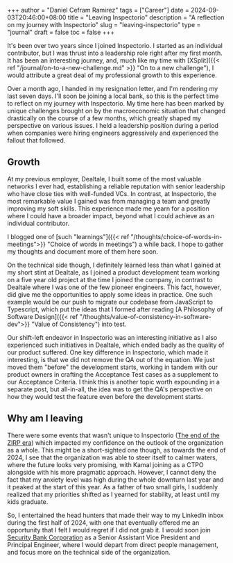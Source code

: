 +++
author = "Daniel Cefram Ramirez"
tags = ["Career"]
date = 2024-09-03T20:46:00+08:00
title = "Leaving Inspectorio"
description = "A reflection on my journey with Inspectorio"
slug = "leaving-inspectorio"
type = "journal"
draft = false 
toc = false
+++

It's been over two years since I joined Inspectorio. I started as an individual
contributor, but I was thrust into a leadership role right after my first month.
It has been an interesting journey, and, much like my time with
[XSplit]({{< ref "/journal/on-to-a-new-challenge.md" >}} "On to a new challenge"),
I would attribute a great deal of my professional growth to this experience.

Over a month ago, I handed in my resignation letter, and I'm rendering my last
seven days. I'll soon be joining a local bank, so this is the perfect time to
reflect on my journey with Inspectorio. My time here has been marked by unique
challenges brought on by the macroeconomic situation that changed drastically on
the course of a few months, which greatly shaped my perspective on various issues.
I held a leadership position during a period when companies were hiring engineers
aggressively and experienced the fallout that followed.

## Growth

At my previous employer, Dealtale, I built some of the most valuable networks I
ever had, establishing a reliable reputation with senior leadership who have
close ties with well-funded VCs. In contrast, at Inspectorio, the most
remarkable value I gained was from managing a team and greatly improving my soft
skills. This experience made me yearn for a position where I could have a broader
impact, beyond what I could achieve as an individual contributor.

I blogged one of [such "learnings"]({{< ref "/thoughts/choice-of-words-in-meetings">}} "Choice of words in meetings")
a while back. I hope to gather my thoughts and document more of them here soon.

On the technical side though, I definitely learned less than what I gained at my
short stint at Dealtale, as I joined a product development team working on a
five year old project at the time I joined the company, in contrast to Dealtale
where I was one of the few pioneer engineers. This fact, however, did
give me the opportunities to apply some ideas in practice. One such example would
be our push to migrate our codebase from JavaScript to Typescript, which put the
ideas that I formed after reading
[A Philosophy of Software Design]({{< ref "/thoughts/value-of-consistency-in-software-dev">}} "Value of Consistency")
into test.

Our shift-left endeavor in Inspectorio was an interesting initiative as I also
experienced such initiatives in Dealtale, which ended badly as the quality of our
product suffered. One key difference in Inspectorio, which made it interesting, is
that we did not remove the QA out of the equation. We just moved them "before" the
development starts, working in tandem with our product owners in crafting the
Acceptance Test cases as a supplement to our Acceptance Criteria. I think this is
another topic worth expounding in a separate post, but all-in-all, the idea was to
get the QA's perspective on how they would test the feature even before the
development starts.

## Why am I leaving

There were some events that wasn't unique to Inspectorio ([The end of the ZIRP era](https://newsletter.pragmaticengineer.com/p/zirp))
which impacted my confidence on the outlook of the organization as a whole. This
might be a short-sighted one though, as towards the end of 2024, I see that the
organization was able to steer itself to calmer waters, where the future looks
very promising, with Kamal joining as a CTPO alongside with his more pragmatic
approach. However, I cannot deny the fact that my anxiety level was high during
the whole downturn last year and it peaked at the start of this year. As a father
of two small girls, I suddenly realized that my priorities shifted as I yearned
for stability, at least until my kids graduate.

So, I entertained the head hunters that made their way to my LinkedIn inbox
during the first half of 2024, with one that eventually offered me an opportunity
that I felt I would regret if I did not grab it. I would soon join
[Security Bank Corporation](https://www.securitybank.com/) as a Senior Assistant Vice President and
Principal Engineer, where I would depart from direct people management, and focus
more on the technical side of the organization.
